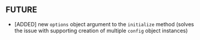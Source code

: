 ## FUTURE

* [ADDED] new `options` object argument to the `initialize` method (solves the issue with supporting creation of multiple `config` object instances)
